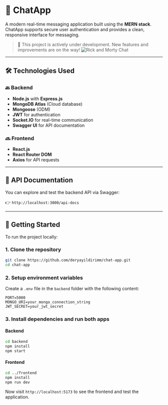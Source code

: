 # 💬 ChatApp

A modern real-time messaging application built using the **MERN stack**.  
ChatApp supports secure user authentication and provides a clean, responsive interface for messaging.

> 🚧 This project is actively under development. New features and improvements are on the way!
![Rick and Morty Chat](https://media1.giphy.com/media/v1.Y2lkPTc5MGI3NjExb2x0N2pudzQ4c3BidDdnZG9mcXVtcDBweXVtZ3VobmNveDU1bDU5eiZlcD12MV9pbnRlcm5hbF9naWZfYnlfaWQmY3Q9Zw/FPnjfwDsasfp9pz0d0/giphy.gif)

---

## 🛠️ Technologies Used

### 🔙 Backend

- **Node.js** with **Express.js**
- **MongoDB Atlas** (Cloud database)
- **Mongoose** (ODM)
- **JWT** for authentication
- **Socket.IO** for real-time communication
- **Swagger UI** for API documentation

### 🔜 Frontend

- **React.js**
- **React Router DOM**
- **Axios** for API requests

---

## 📘 API Documentation

You can explore and test the backend API via Swagger:

👉 `http://localhost:3000/api-docs`

---


## 🚀 Getting Started

To run the project locally:

### 1. Clone the repository

```bash
git clone https://github.com/deryayildirimm/chat-app.git
cd chat-app
```

### 2. Setup environment variables

Create a `.env` file in the `backend` folder with the following content:

```env
PORT=5000
MONGO_URI=your_mongo_connection_string
JWT_SECRET=your_jwt_secret
```

### 3. Install dependencies and run both apps

#### Backend

```bash
cd backend
npm install
npm start
```

#### Frontend

```bash
cd ../frontend
npm install
npm run dev
```

Now visit `http://localhost:5173` to see the frontend and test the application.
